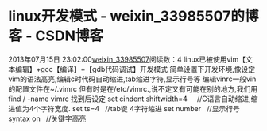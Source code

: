 # linux开发模式 - weixin_33985507的博客 - CSDN博客
2013年07月15日 23:02:00[weixin_33985507](https://me.csdn.net/weixin_33985507)阅读数：4
linux已被使用vim【文本编辑】+gcc【编译】+【gdb代码调试】开发模式
简单设置下开发环境,像设定vim的语法高亮,编辑c时代码自动缩进,tab缩进字符,显示行号等
编辑vinrc一般vin的配置文件在~/.vimrc
但有时是在/etc/vimrc.,说不定又有可能在别的地方,我们用find / -name vimrc
找到后设定
set cindent shiftwidth=4     //C语言自动缩进,缩进值为4个字符宽度.
set ts=4   //tab键 4字符缩进
set number   //显示行号
syntax on   //关键字高亮


